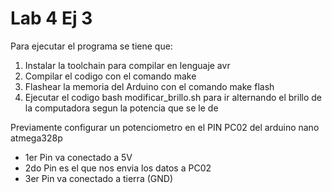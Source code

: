 # Lab 4 Ej 3

Para ejecutar el programa se tiene que:
1. Instalar la toolchain para compilar en lenguaje avr
2. Compilar el codigo con el comando make
3. Flashear la memoria del Arduino con el comando make flash
4. Ejecutar el codigo bash modificar_brillo.sh para ir alternando el brillo de la computadora segun la potencia que se le de 

Previamente configurar un potenciometro en el PIN PC02 del arduino nano atmega328p
- 1er Pin va conectado a 5V
- 2do Pin es el que nos envia los datos a PC02
- 3er Pin va conectado a tierra (GND)





